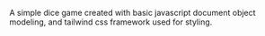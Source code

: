 A simple dice game created with basic javascript document object modeling, and tailwind css framework used for styling.
